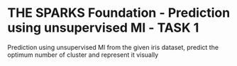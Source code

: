 # THE SPARKS Foundation - Prediction using unsupervised Ml - TASK 1
Prediction using unsupervised Ml
from the given iris dataset, predict the optimum number of cluster and represent it visually
